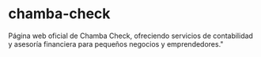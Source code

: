 # chamba-check
Página web oficial de Chamba Check, ofreciendo servicios de contabilidad y asesoría financiera para pequeños negocios y emprendedores."
